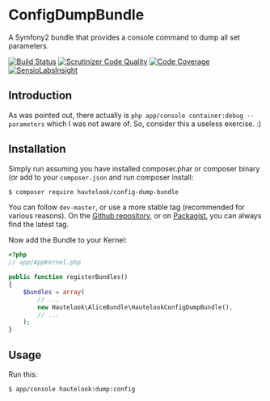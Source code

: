 ConfigDumpBundle
================

A Symfony2 bundle that provides a console command to dump all set parameters.

[![Build Status](https://travis-ci.org/hautelook/ConfigDumpBundle.svg)](https://travis-ci.org/hautelook/ConfigDumpBundle)
[![Scrutinizer Code Quality](https://scrutinizer-ci.com/g/hautelook/ConfigDumpBundle/badges/quality-score.png?b=master)](https://scrutinizer-ci.com/g/hautelook/ConfigDumpBundle/?branch=master)
[![Code Coverage](https://scrutinizer-ci.com/g/hautelook/ConfigDumpBundle/badges/coverage.png?b=master)](https://scrutinizer-ci.com/g/hautelook/ConfigDumpBundle/?branch=master)
[![SensioLabsInsight](https://insight.sensiolabs.com/projects/04397a3d-4e45-460c-a31b-f607ed8a6a2e/mini.png)](https://insight.sensiolabs.com/projects/04397a3d-4e45-460c-a31b-f607ed8a6a2e)

## Introduction

As was pointed out, there actually is `php app/console container:debug --parameters` which I was not aware of. So, consider this a useless exercise. :)

## Installation

Simply run assuming you have installed composer.phar or composer binary (or add to your `composer.json` and run composer
install:

```bash
$ composer require hautelook/config-dump-bundle
```

You can follow `dev-master`, or use a more stable tag (recommended for various reasons). On the
[Github repository](https://github.com/hautelook/ConfigDumpBundle), or on [Packagist](http://www.packagist.org), you can
always find the latest tag.

Now add the Bundle to your Kernel:

```php
<?php
// app/AppKernel.php

public function registerBundles()
{
    $bundles = array(
        // ...
        new Hautelook\AliceBundle\HautelookConfigDumpBundle(),
        // ...
    );
}
```


## Usage

Run this:

```bash
$ app/console hautelook:dump:config
```
